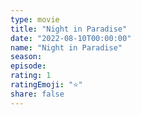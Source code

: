 ```yaml
---
type: movie
title: "Night in Paradise"
date: "2022-08-10T00:00:00"
name: "Night in Paradise"
season:
episode:
rating: 1
ratingEmoji: "⭐️"
share: false
---
```

